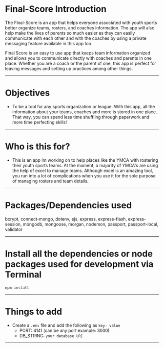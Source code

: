 # Final-Score Introduction
The Final-Score is an app that helps everyone associated with youth sports better organize teams, rosters, and coaches information. The app will also help make the lives of parents so much easier as they can easily communicate with each other and with the coaches by using a private messaging feature available in this app too.

Final Score is an easy to use app that  keeps team information organized and allows you to communicate directly with coaches and parents in one place. Whether you are a coach or the parent of one, this app is perfect for leaving messages and setting up practices among other things.

---

# Objectives

- To be a tool for any sports organization or league. With this app, all the information about your teams, coaches and more is stored in one place. That way, you can spend less time shuffling through paperwork and more time perfecting skills!

---

# Who is this for? 

- This is an app Im working on to help places like the YMCA with rostering their youth sports teams. At the moment, a majority of YMCA's are using the help of excel to manage teams. Although excel is an amazing tool, you run into a lot of complications when you use it for the sole purpose of managing rosters and team details.

---

# Packages/Dependencies used 

bcrypt, connect-mongo, dotenv, ejs, express, express-flash, express-session, mongodb, mongoose, morgan, nodemon, passport, passport-local, validator

---

# Install all the dependencies or node packages used for development via Terminal

`npm install` 

---

# Things to add

- Create a `.env` file and add the following as `key: value` 
  - PORT: 4141 (can be any port example: 3000) 
  - DB_STRING: `your database URI` 
 ---
 
